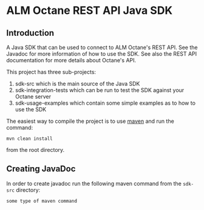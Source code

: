 # ALM Octane REST API Java SDK

## Introduction

A Java SDK that can be used to connect to ALM Octane's REST API.  See the Javadoc for more information of how to use the SDK.
See also the REST API documentation for more details about Octane's API.

This project has three sub-projects:

1. sdk-src which is the main source of the Java SDK
2. sdk-integration-tests which can be run to test the SDK against your Octane server
3. sdk-usage-examples which contain some simple examples as to how to use the SDK

The easiest way to compile the project is to use [maven](https://maven.apache.org/) and run the command:

```
mvn clean install
```

from the root directory.

## Creating JavaDoc

In order to create javadoc run the following maven command from the `sdk-src` directory:

```
some type of maven command
```